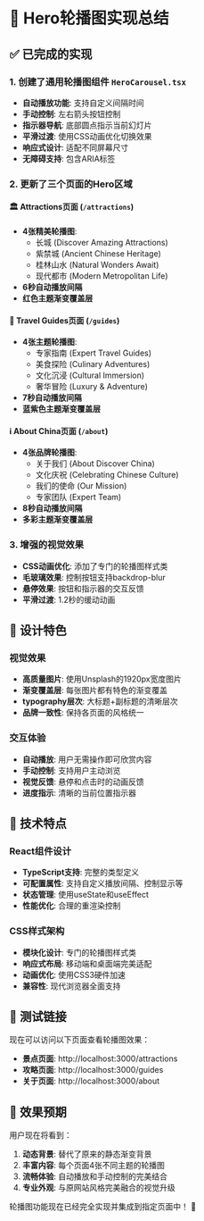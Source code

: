 # 🎠 Hero轮播图实现总结

## ✅ 已完成的实现

### 1. 创建了通用轮播图组件 `HeroCarousel.tsx`
- **自动播放功能**: 支持自定义间隔时间
- **手动控制**: 左右箭头按钮控制
- **指示器导航**: 底部圆点指示当前幻灯片
- **平滑过渡**: 使用CSS动画优化切换效果
- **响应式设计**: 适配不同屏幕尺寸
- **无障碍支持**: 包含ARIA标签

### 2. 更新了三个页面的Hero区域

#### 🏛️ Attractions页面 (`/attractions`)
- **4张精美轮播图**:
  - 长城 (Discover Amazing Attractions)
  - 紫禁城 (Ancient Chinese Heritage) 
  - 桂林山水 (Natural Wonders Await)
  - 现代都市 (Modern Metropolitan Life)
- **6秒自动播放间隔**
- **红色主题渐变覆盖层**

#### 📖 Travel Guides页面 (`/guides`)
- **4张主题轮播图**:
  - 专家指南 (Expert Travel Guides)
  - 美食探险 (Culinary Adventures)
  - 文化沉浸 (Cultural Immersion)
  - 奢华冒险 (Luxury & Adventure)
- **7秒自动播放间隔**
- **蓝紫色主题渐变覆盖层**

#### ℹ️ About China页面 (`/about`)
- **4张品牌轮播图**:
  - 关于我们 (About Discover China)
  - 文化庆祝 (Celebrating Chinese Culture)
  - 我们的使命 (Our Mission)
  - 专家团队 (Expert Team)
- **8秒自动播放间隔**
- **多彩主题渐变覆盖层**

### 3. 增强的视觉效果
- **CSS动画优化**: 添加了专门的轮播图样式类
- **毛玻璃效果**: 控制按钮支持backdrop-blur
- **悬停效果**: 按钮和指示器的交互反馈
- **平滑过渡**: 1.2秒的缓动动画

## 🎨 设计特色

### 视觉效果
- **高质量图片**: 使用Unsplash的1920px宽度图片
- **渐变覆盖层**: 每张图片都有特色的渐变覆盖
- **typography层次**: 大标题+副标题的清晰层次
- **品牌一致性**: 保持各页面的风格统一

### 交互体验
- **自动播放**: 用户无需操作即可欣赏内容
- **手动控制**: 支持用户主动浏览
- **视觉反馈**: 悬停和点击时的动画反馈
- **进度指示**: 清晰的当前位置指示器

## 🔧 技术特点

### React组件设计
- **TypeScript支持**: 完整的类型定义
- **可配置属性**: 支持自定义播放间隔、控制显示等
- **状态管理**: 使用useState和useEffect
- **性能优化**: 合理的重渲染控制

### CSS样式架构
- **模块化设计**: 专门的轮播图样式类
- **响应式布局**: 移动端和桌面端完美适配
- **动画优化**: 使用CSS3硬件加速
- **兼容性**: 现代浏览器全面支持

## 🧪 测试链接

现在可以访问以下页面查看轮播图效果：
- **景点页面**: http://localhost:3000/attractions
- **攻略页面**: http://localhost:3000/guides  
- **关于页面**: http://localhost:3000/about

## 🎯 效果预期

用户现在将看到：
1. **动态背景**: 替代了原来的静态渐变背景
2. **丰富内容**: 每个页面4张不同主题的轮播图
3. **流畅体验**: 自动播放和手动控制的完美结合
4. **专业外观**: 与原网站风格完美融合的视觉升级

轮播图功能现在已经完全实现并集成到指定页面中！ 🎉